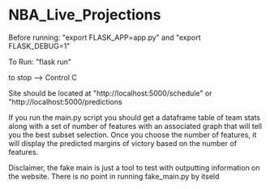 # NBA_Live_Projections

Before running:
"export FLASK_APP=app.py" and "export FLASK_DEBUG=1"

To Run:
"flask run"

to stop --> Control C

Site should be located at "http://localhost:5000/schedule" or "http://localhost:5000/predictions

If you run the main.py script you should get a dataframe table of team stats along with a set of number of features with an associated graph that will tell you the best subset selection. Once you choose the number of features, it will display the predicted margins of victory based on the number of features.

Disclaimer, the fake main is just a tool to test with outputting information on the website. There is no point in running fake_main.py by itseld
